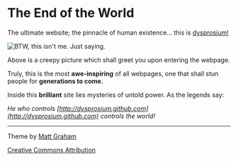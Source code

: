 # The End of the World

The ultimate website; the pinnacle of human existence... this is [dysprosium!](http://dysprosium.github.com)

![BTW, this isn't me. Just saying.](http://dysprosium.github.com/images/P1020911.JPG)

Above is a creepy picture which shall greet you upon entering the webpage.

Truly, this is the most **awe-inspiring** of all webpages, one that shall stun people for **generations to come.**

Inside this **brilliant** site lies mysteries of untold power. As the legends say:

*He who controls [http://dysprosium.github.com](http://dysprosium.github.com) controls the world!*

***

Theme by [Matt Graham](http://github.com/mattgraham)

[Creative Commons Attribution](http://creativecommons.org/licenses/by/3.0/)
